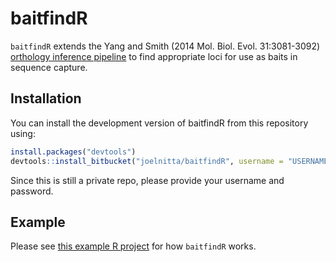# baitfindR

`baitfindR` extends the Yang and Smith (2014 Mol. Biol. Evol. 31:3081-3092) [orthology inference pipeline](https://bitbucket.org/yangya/phylogenomic_dataset_construction/overview) to find appropriate loci for use as baits in sequence capture.

## Installation

You can install the development version of baitfindR from this repository using:

``` r
install.packages("devtools")
devtools::install_bitbucket("joelnitta/baitfindR", username = "USERNAME", password = "PASSWORD")
```

Since this is still a private repo, please provide your username and password.

## Example

Please see [this example R project](https://bitbucket.org/joelnitta/baitfindr_drake/src/master/) for how `baitfindR` works.
